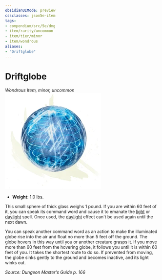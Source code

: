 ```yaml
---
obsidianUIMode: preview
cssclasses: json5e-item
tags:
- compendium/src/5e/dmg
- item/rarity/uncommon
- item/tier/minor
- item/wondrous
aliases: 
- "Driftglobe"
---
```

# Driftglobe
*Wondrous Item, minor, uncommon*  
![](https://raw.githubusercontent.com/5etools-mirror-2/5etools-img/main/items/DMG/Driftglobe.webp#right)  

- **Weight**: 1.0 lbs.

This small sphere of thick glass weighs 1 pound. If you are within 60 feet of it, you can speak its command word and cause it to emanate the [light](/3-Mechanics/CLI/spells/light.md) or [daylight](/3-Mechanics/CLI/spells/daylight.md) spell. Once used, the [daylight](/3-Mechanics/CLI/spells/daylight.md) effect can't be used again until the next dawn.

You can speak another command word as an action to make the illuminated globe rise into the air and float no more than 5 feet off the ground. The globe hovers in this way until you or another creature grasps it. If you move more than 60 feet from the hovering globe, it follows you until it is within 60 feet of you. It takes the shortest route to do so. If prevented from moving, the globe sinks gently to the ground and becomes inactive, and its light winks out.

*Source: Dungeon Master's Guide p. 166*